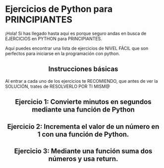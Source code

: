 <h1>Ejercicios de Python para PRINCIPIANTES</h1>

<p>¡Hola! Si has llegado hasta aquí es porque seguro andas en busca de EJERCICIOS en PYTHON para PRINCIPIANTES.</p>

<p>Aquí puedes encontrar una lista de ejercicios de NIVEL FÁCIL que son perfectos para iniciarse en la programación con python.</p>

<center><h2>Instrucciones básicas</h2></center>

<p>Al entrar a cada uno de los ejercicios te RECOMIENDO, que antes de ver la SOLUCIÓN, trates de RESOLVERLO POR TI MISM@</p>

<center><h2>Ejercicio 1: Convierte minutos en segundos mediante una función de Python</h2></center>
<center><h2>Ejercicio 2: Incrementa el valor de un número en 1 con una función de Python.</h2></center>
<center><h2>Ejercicio 3: Mediante una función suma dos números y usa return.</h2></center>
<center><h2></h2></center>
<center><h2></h2></center>
<center><h2></h2></center>
<center><h2></h2></center>
<center><h2></h2></center>
<center><h2></h2></center>
<center><h2></h2></center>
<center><h2></h2></center>

